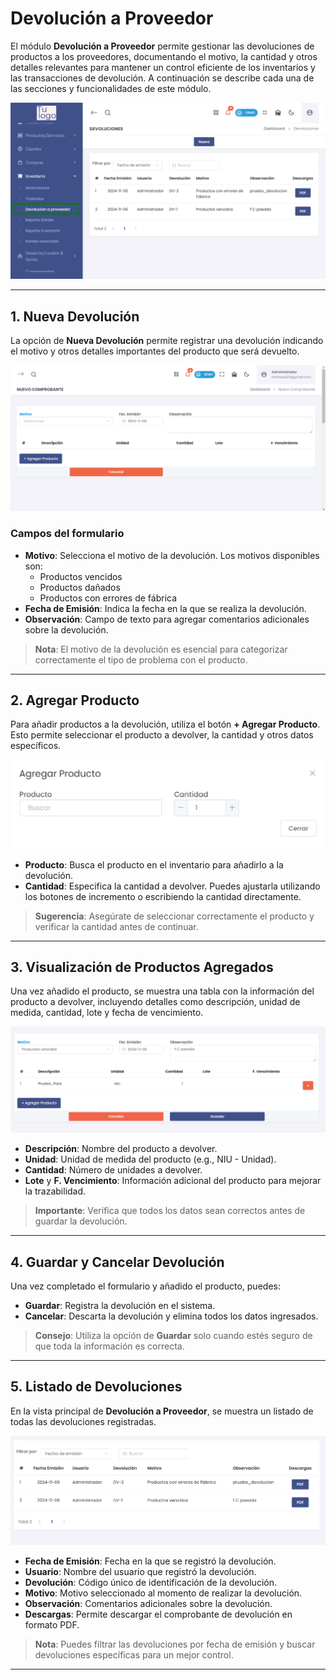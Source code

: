 # Devolución a Proveedor

El módulo **Devolución a Proveedor** permite gestionar las devoluciones de productos a los proveedores, documentando el motivo, la cantidad y otros detalles relevantes para mantener un control eficiente de los inventarios y las transacciones de devolución. A continuación se describe cada una de las secciones y funcionalidades de este módulo.

![Inicio](img/acceso_devolucion_proveedores.jpg)

---

## 1. Nueva Devolución

La opción de **Nueva Devolución** permite registrar una devolución indicando el motivo y otros detalles importantes del producto que será devuelto.

![Nueva Devolución](img/nueva_devolucion.jpg)

### Campos del formulario
- **Motivo**: Selecciona el motivo de la devolución. Los motivos disponibles son:
  - Productos vencidos
  - Productos dañados
  - Productos con errores de fábrica
- **Fecha de Emisión**: Indica la fecha en la que se realiza la devolución.
- **Observación**: Campo de texto para agregar comentarios adicionales sobre la devolución.

> **Nota**: El motivo de la devolución es esencial para categorizar correctamente el tipo de problema con el producto.

---

## 2. Agregar Producto

Para añadir productos a la devolución, utiliza el botón **+ Agregar Producto**. Esto permite seleccionar el producto a devolver, la cantidad y otros datos específicos.

![Agregar Producto](img/agregar_producto.png)

- **Producto**: Busca el producto en el inventario para añadirlo a la devolución.
- **Cantidad**: Especifica la cantidad a devolver. Puedes ajustarla utilizando los botones de incremento o escribiendo la cantidad directamente.

> **Sugerencia**: Asegúrate de seleccionar correctamente el producto y verificar la cantidad antes de continuar.

---

## 3. Visualización de Productos Agregados

Una vez añadido el producto, se muestra una tabla con la información del producto a devolver, incluyendo detalles como descripción, unidad de medida, cantidad, lote y fecha de vencimiento.

![Productos Agregados](img/productos_agregados.png)

- **Descripción**: Nombre del producto a devolver.
- **Unidad**: Unidad de medida del producto (e.g., NIU - Unidad).
- **Cantidad**: Número de unidades a devolver.
- **Lote** y **F. Vencimiento**: Información adicional del producto para mejorar la trazabilidad.

> **Importante**: Verifica que todos los datos sean correctos antes de guardar la devolución.

---

## 4. Guardar y Cancelar Devolución

Una vez completado el formulario y añadido el producto, puedes:
- **Guardar**: Registra la devolución en el sistema.
- **Cancelar**: Descarta la devolución y elimina todos los datos ingresados.

> **Consejo**: Utiliza la opción de **Guardar** solo cuando estés seguro de que toda la información es correcta.

---

## 5. Listado de Devoluciones

En la vista principal de **Devolución a Proveedor**, se muestra un listado de todas las devoluciones registradas. 

![Listado de Devoluciones](img/listado_devoluciones.png)

- **Fecha de Emisión**: Fecha en la que se registró la devolución.
- **Usuario**: Nombre del usuario que registró la devolución.
- **Devolución**: Código único de identificación de la devolución.
- **Motivo**: Motivo seleccionado al momento de realizar la devolución.
- **Observación**: Comentarios adicionales sobre la devolución.
- **Descargas**: Permite descargar el comprobante de devolución en formato PDF.

> **Nota**: Puedes filtrar las devoluciones por fecha de emisión y buscar devoluciones específicas para un mejor control.

---
